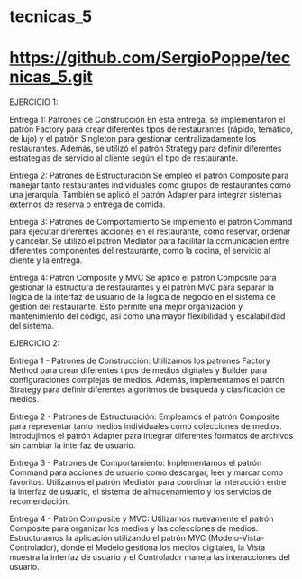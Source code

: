 # tecnicas_5

# https://github.com/SergioPoppe/tecnicas_5.git 

EJERCICIO 1:

Entrega 1: Patrones de Construcción
En esta entrega, se implementaron el patrón Factory para crear diferentes tipos de restaurantes (rápido, temático, de lujo) y el patrón Singleton para gestionar centralizadamente los restaurantes. Además, se utilizó el patrón Strategy para definir diferentes estrategias de servicio al cliente según el tipo de restaurante.

Entrega 2: Patrones de Estructuración
Se empleó el patrón Composite para manejar tanto restaurantes individuales como grupos de restaurantes como una jerarquía. También se aplicó el patrón Adapter para integrar sistemas externos de reserva o entrega de comida.

Entrega 3: Patrones de Comportamiento
Se implementó el patrón Command para ejecutar diferentes acciones en el restaurante, como reservar, ordenar y cancelar. Se utilizó el patrón Mediator para facilitar la comunicación entre diferentes componentes del restaurante, como la cocina, el servicio al cliente y la entrega.

Entrega 4: Patrón Composite y MVC
Se aplicó el patrón Composite para gestionar la estructura de restaurantes y el patrón MVC para separar la lógica de la interfaz de usuario de la lógica de negocio en el sistema de gestión del restaurante. Esto permite una mejor organización y mantenimiento del código, así como una mayor flexibilidad y escalabilidad del sistema.


EJERCICIO 2:

Entrega 1 - Patrones de Construcción:
Utilizamos los patrones Factory Method para crear diferentes tipos de medios digitales y Builder para configuraciones complejas de medios.
Además, implementamos el patrón Strategy para definir diferentes algoritmos de búsqueda y clasificación de medios.

Entrega 2 - Patrones de Estructuración:
Empleamos el patrón Composite para representar tanto medios individuales como colecciones de medios.
Introdujimos el patrón Adapter para integrar diferentes formatos de archivos sin cambiar la interfaz de usuario.

Entrega 3 - Patrones de Comportamiento:
Implementamos el patrón Command para acciones de usuario como descargar, leer y marcar como favoritos.
Utilizamos el patrón Mediator para coordinar la interacción entre la interfaz de usuario, el sistema de almacenamiento y los servicios de recomendación.

Entrega 4 - Patrón Composite y MVC:
Utilizamos nuevamente el patrón Composite para organizar los medios y las colecciones de medios.
Estructuramos la aplicación utilizando el patrón MVC (Modelo-Vista-Controlador), donde el Modelo gestiona los medios digitales, la Vista muestra la interfaz de usuario y el Controlador maneja las interacciones del usuario.
